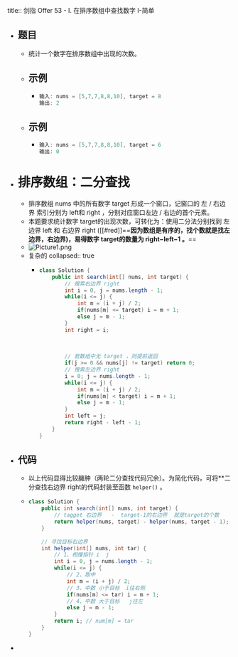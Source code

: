 title:: 剑指 Offer 53 - I. 在排序数组中查找数字 I-简单

- ## 题目
	- 统计一个数字在排序数组中出现的次数。
	- ## 示例
		- ```java
		  输入: nums = [5,7,7,8,8,10], target = 8
		  输出: 2
		  ```
	- ## 示例
		- ```java
		  输入: nums = [5,7,7,8,8,10], target = 6
		  输出: 0
		  ```
- # 排序数组：二分查找
	- 排序数组 nums 中的所有数字 target 形成一个窗口，记窗口的 左 / 右边界 索引分别为 left和 right ，分别对应窗口左边 / 右边的首个元素。
	- 本题要求统计数字 target的出现次数，可转化为：使用二分法分别找到 左边界 left 和 右边界 right ([[#red]]==**因为数组是有序的，找个数就是找左边界，右边界)，易得数字 target的数量为 right−left−1 。**==
	- ![Picture1.png](https://pic.leetcode-cn.com/b4521d9ba346cad9e382017d1abd1db2304b4521d4f2d839c32d0ecff17a9c0d-Picture1.png)
	- 复杂的
	  collapsed:: true
		- ```java
		  class Solution {
		      public int search(int[] nums, int target) {
		          // 搜索右边界 right
		          int i = 0, j = nums.length - 1;
		          while(i <= j) {
		              int m = (i + j) / 2;
		              if(nums[m] <= target) i = m + 1;
		              else j = m - 1;
		          }
		          int right = i;
		        
		        
		        
		          // 若数组中无 target ，则提前返回
		          if(j >= 0 && nums[j] != target) return 0;
		          // 搜索左边界 right
		          i = 0; j = nums.length - 1;
		          while(i <= j) {
		              int m = (i + j) / 2;
		              if(nums[m] < target) i = m + 1;
		              else j = m - 1;
		          }
		          int left = j;
		          return right - left - 1;
		      }
		  }
		  ```
- ## 代码
	- 以上代码显得比较臃肿（两轮二分查找代码冗余）。为简化代码，可将**二分查找右边界 right的代码封装至函数 `helper()` 。
	- ```java
	  class Solution {
	      public int search(int[] nums, int target) {
	          // tagget 右边界   -  target-1的右边界  就是target的个数
	          return helper(nums, target) - helper(nums, target - 1);
	      }
	      
	      // 寻找目标右边界
	      int helper(int[] nums, int tar) {
	          // 1、相撞指针 i  j
	          int i = 0, j = nums.length - 1;
	          while(i <= j) {
	              // 2、取中
	              int m = (i + j) / 2;
	              // 3、中数 小于目标  i往右侧
	              if(nums[m] <= tar) i = m + 1;
	              // 4、中数 大于目标   j往左
	              else j = m - 1;     
	          }
	          return i; // num[m] = tar 
	      }
	  }
	  ```
-